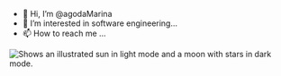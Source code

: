 - 👋 Hi, I’m @agodaMarina
- 👀 I’m interested in software engineering...
- 📫 How to reach me ...
<picture>
  <source media="(prefers-color-scheme: dark)" srcset="https://user-images.githubusercontent.com/25423296/163456776-7f95b81a-f1ed-45f7-b7ab-8fa810d529fa.png">
  <source media="(prefers-color-scheme: light)" srcset="https://user-images.githubusercontent.com/25423296/163456779-a8556205-d0a5-45e2-ac17-42d089e3c3f8.png">
  <img alt="Shows an illustrated sun in light mode and a moon with stars in dark mode." src="https://user-images.githubusercontent.com/25423296/163456779-a8556205-d0a5-45e2-ac17-42d089e3c3f8.png">
</picture>

<!---
agodaMarina/agodaMarina is a ✨ special ✨ repository because its `README.md` (this file) appears on your GitHub profile.
You can click the Preview link to take a look at your changes.
--->
